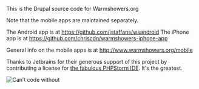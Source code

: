 This is the Drupal source code for Warmshowers.org

Note that the mobile apps are maintained separately.

The Android app is at https://github.com/jstaffans/wsandroid
The iPhone app is at https://github.com/chriscdn/warmshowers-iphone-app

General info on the mobile apps is at http://www.warmshowers.org/mobile

Thanks to Jetbrains for their generous support of this project by contributing
a license for <a href="http://www.jetbrains.com/phpstorm">the fabulous PHPStorm IDE</a>. It's the greatest. 

<a href="http://www.jetbrains.com/phpstorm/" style="position: relative;display:block; width:230px; height:33px; border:0; margin:0;padding:0;text-decoration:none;text-indent:0;"><span style="margin: 0;padding: 0;position: absolute;top: 10px;left:3px;font-size: 11px;cursor:pointer;  background-image:none;border:0;color: #fff;font-family: trebuchet ms,arial,sans-serif;font-weight: normal;text-align:left;">Can’t code without</span><img src="http://www.jetbrains.com/phpstorm/documentation/phpstorm_banners/phpstorm1/phpstorm230x33_violet.gif" alt="Can’t code without" border="0"/></a>
